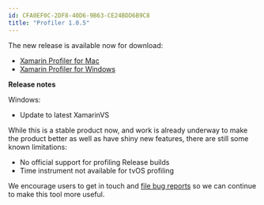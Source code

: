 ```yaml
---
id: CFA0EF0C-2DF8-40D6-9B63-CE24BDD6B9C8
title: "Profiler 1.0.5"
---
```


The new release is available now for download:

* [Xamarin Profiler for Mac](https://dl.xamarin.com/profiler/profiler-mac-1.0.5-1.pkg)
* [Xamarin Profiler for Windows](https://dl.xamarin.com/profiler/XamarinProfiler.Windows.Installer.1.0.5-1.msi)

**Release notes**

Windows:

* Update to latest XamarinVS

While this is a stable product now, and work is already underway to make the product better as well as
have shiny new features, there are still some known limitations:

* No official support for profiling Release builds
* Time instrument not available for tvOS profiling

We encourage users to get in touch and [file bug reports](https://bugzilla.xamarin.com/enter_bug.cgi?product=Profiler) so we can continue to make this tool more useful.

